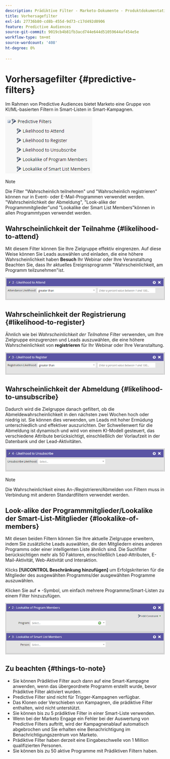 ```yaml
---
description: Prädiktive Filter - Marketo-Dokumente - Produktdokumentation
title: Vorhersagefilter
exl-id: 27736b80-cd8b-455d-9d73-c17d492d0906
feature: Predictive Audiences
source-git-commit: 9019cb4b81fb3acd744e644d51059644af454e5e
workflow-type: tm+mt
source-wordcount: '408'
ht-degree: 0%

---
```


# Vorhersagefilter {#predictive-filters}

Im Rahmen von Predictive Audiences bietet Marketo eine Gruppe von KI/ML-basierten Filtern in Smart-Listen in Smart-Kampagnen.

![Bild eins](assets/predictive-filters-1.png)

>[!NOTE]
>
>Die Filter &quot;Wahrscheinlich teilnehmen&quot; und &quot;Wahrscheinlich registrieren&quot; können nur in Event- oder E-Mail-Programmen verwendet werden. &quot;Wahrscheinlichkeit der Abmeldung&quot;, &quot;Look-alike der Programmmitglieder&quot;und &quot;Lookalike der Smart List Members&quot;können in allen Programmtypen verwendet werden.

## Wahrscheinlichkeit der Teilnahme {#likelihood-to-attend}

Mit diesem Filter können Sie Ihre Zielgruppe effektiv eingrenzen. Auf diese Weise können Sie Leads auswählen und einladen, die eine höhere Wahrscheinlichkeit haben **Besuch** Ihr Webinar oder Ihre Veranstaltung Beachten Sie, dass Ihr aktuelles Ereignisprogramm &quot;Wahrscheinlichkeit, am Programm teilzunehmen&quot;ist.

![Bild 2](assets/predictive-filters-2.png)

## Wahrscheinlichkeit der Registrierung {#likelihood-to-register}

Ähnlich wie bei _Wahrscheinlichkeit der Teilnahme_ Filter verwenden, um Ihre Zielgruppe einzugrenzen und Leads auszuwählen, die eine höhere Wahrscheinlichkeit von **registrieren** für Ihr Webinar oder Ihre Veranstaltung.

![Bild drei](assets/predictive-filters-3.png)

## Wahrscheinlichkeit der Abmeldung {#likelihood-to-unsubscribe}

Dadurch wird die Zielgruppe danach gefiltert, ob die Abmeldewahrscheinlichkeit in den nächsten zwei Wochen hoch oder niedrig ist. Sie können dies verwenden, um Leads mit hoher Ermüdung unterschiedlich und effektiver auszurichten. Der Schwellenwert für die Abmeldung ist dynamisch und wird von einem KI-Modell gesteuert, das verschiedene Attribute berücksichtigt, einschließlich der Vorlaufzeit in der Datenbank und der Lead-Aktivitäten.

![Bild vier](assets/predictive-filters-4.png)

>[!NOTE]
>
>Die Wahrscheinlichkeit eines An-/Registrieren/Abmelden von Filtern muss in Verbindung mit anderen Standardfiltern verwendet werden.

## Look-alike der Programmmitglieder/Lookalike der Smart-List-Mitglieder {#lookalike-of-members}

Mit diesen beiden Filtern können Sie Ihre aktuelle Zielgruppe erweitern, indem Sie zusätzliche Leads auswählen, die den Mitgliedern eines anderen Programms oder einer intelligenten Liste ähnlich sind. Die Suchfilter berücksichtigen mehr als 50 Faktoren, einschließlich Lead-Attributen, E-Mail-Aktivität, Web-Aktivität und Interaktion.

Klicks **[!UICONTROL Beschränkung hinzufügen]** um Erfolgskriterien für die Mitglieder des ausgewählten Programms/der ausgewählten Programme auszuwählen.

Klicken Sie auf **+** -Symbol, um einfach mehrere Programme/Smart-Listen zu einem Filter hinzuzufügen.

![Bild fünf](assets/predictive-filters-5.png)

## Zu beachten {#things-to-note}

* Sie können Prädiktive Filter auch dann auf eine Smart-Kampagne anwenden, wenn das übergeordnete Programm erstellt wurde, bevor Prädiktive Filter aktiviert wurden.
* Predictive Filter sind nicht für Trigger-Kampagnen verfügbar.
* Das Klonen oder Verschieben von Kampagnen, die prädiktive Filter enthalten, wird nicht unterstützt.
* Sie können bis zu 5 prädiktive Filter in einer Smart-Liste verwenden.
* Wenn bei der Marketo Engage ein Fehler bei der Auswertung von Predictive Filters auftritt, wird der Kampagnenablauf automatisch abgebrochen und Sie erhalten eine Benachrichtigung im Benachrichtigungszentrum von Marketo.
* Prädiktive Filter haben derzeit eine Eingabeschwelle von 1 Million qualifizierten Personen.
* Sie können bis zu 50 aktive Programme mit Prädiktiven Filtern haben.
